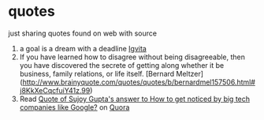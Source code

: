quotes
======

just sharing quotes found on web with source

1. a goal is a dream with a deadline [Igvita](https://www.igvita.com/)
2. If you have learned how to disagree without being disagreeable, then you have discovered the secrete of getting along    whether it be business, family relations, or life itself. [Bernard Meltzer] (http://www.brainyquote.com/quotes/quotes/b/bernardmel157506.html#j8KkXeCqcfuiY41z.99)
3. <span class="quora-content-embed" data-name="How-to-get-noticed-by-big-tech-companies-like-Google/answer/Sujoy-Gupta/quote/2015646">Read <a data-width="541" data-height="190" class="quora-content-link" href="http://www.quora.com/How-to-get-noticed-by-big-tech-companies-like-Google/answer/Sujoy-Gupta/quote/2015646" data-embed="PHTXvJR" data-type="quote" data-id="2015646" data-key="a1d58772cdea96b8c00fa701915066c0">Quote of Sujoy Gupta's answer to How to get noticed by big tech companies like Google?</a> on <a href="http://www.quora.com">Quora</a><script type="text/javascript" src="http://www.quora.com/widgets/content"></script></span>


